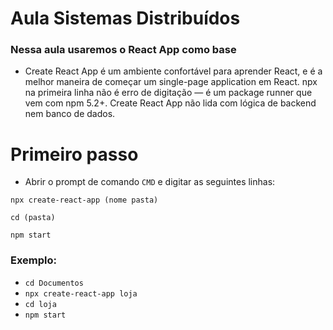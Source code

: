 # Aula Sistemas Distribuídos

### **Nessa aula usaremos o React App como base**

* Create React App é um ambiente confortável para aprender React, e é a melhor maneira de começar um single-page application em React. npx na primeira linha não é erro de digitação — é um package runner que vem com npm 5.2+. Create React App não lida com lógica de backend nem banco de dados.

# Primeiro passo 

* Abrir o prompt de comando `CMD` e digitar as seguintes linhas:

```
npx create-react-app (nome pasta)
```
```
cd (pasta)
```
```
npm start
```

### Exemplo:

* `cd Documentos`
* `npx create-react-app loja`
* `cd loja`
* `npm start`
